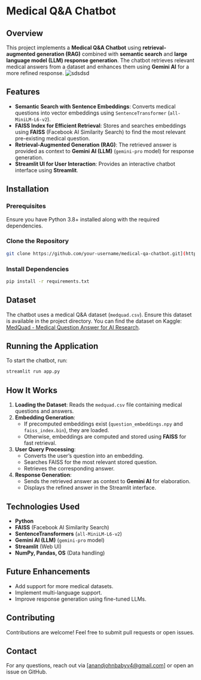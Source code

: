 # Medical Q&A Chatbot

## Overview
This project implements a **Medical Q&A Chatbot** using **retrieval-augmented generation (RAG)** combined with **semantic search** and **large language model (LLM) response generation**. The chatbot retrieves relevant medical answers from a dataset and enhances them using **Gemini AI** for a more refined response.
![sdsdsd](https://github.com/user-attachments/assets/f6588d82-97d0-4b01-bce6-747bd9951d63)

## Features
- **Semantic Search with Sentence Embeddings**: Converts medical questions into vector embeddings using `SentenceTransformer` (`all-MiniLM-L6-v2`).
- **FAISS Index for Efficient Retrieval**: Stores and searches embeddings using **FAISS** (Facebook AI Similarity Search) to find the most relevant pre-existing medical question.
- **Retrieval-Augmented Generation (RAG)**: The retrieved answer is provided as context to **Gemini AI (LLM)** (`gemini-pro` model) for response generation.
- **Streamlit UI for User Interaction**: Provides an interactive chatbot interface using **Streamlit**.

## Installation
### Prerequisites
Ensure you have Python 3.8+ installed along with the required dependencies.

### Clone the Repository
```bash
git clone https://github.com/your-username/medical-qa-chatbot.git](https://github.com/anandjohnbaby/Medical-Chatbot-Using-Retrieval-Augmented-Generation-RAG.git
```

### Install Dependencies
```bash
pip install -r requirements.txt
```

## Dataset  
The chatbot uses a medical Q&A dataset (`medquad.csv`). Ensure this dataset is available in the project directory. You can find the dataset on Kaggle: [MedQuad - Medical Question Answer for AI Research](https://www.kaggle.com/datasets/pythonafroz/medquad-medical-question-answer-for-ai-research).

## Running the Application
To start the chatbot, run:
```bash
streamlit run app.py
```

## How It Works
1. **Loading the Dataset**: Reads the `medquad.csv` file containing medical questions and answers.
2. **Embedding Generation**:
   - If precomputed embeddings exist (`question_embeddings.npy` and `faiss_index.bin`), they are loaded.
   - Otherwise, embeddings are computed and stored using **FAISS** for fast retrieval.
3. **User Query Processing**:
   - Converts the user’s question into an embedding.
   - Searches FAISS for the most relevant stored question.
   - Retrieves the corresponding answer.
4. **Response Generation**:
   - Sends the retrieved answer as context to **Gemini AI** for elaboration.
   - Displays the refined answer in the Streamlit interface.

## Technologies Used
- **Python**
- **FAISS** (Facebook AI Similarity Search)
- **SentenceTransformers** (`all-MiniLM-L6-v2`)
- **Gemini AI (LLM)** (`gemini-pro` model)
- **Streamlit** (Web UI)
- **NumPy, Pandas, OS** (Data handling)

## Future Enhancements
- Add support for more medical datasets.
- Implement multi-language support.
- Improve response generation using fine-tuned LLMs.

## Contributing
Contributions are welcome! Feel free to submit pull requests or open issues.

## Contact
For any questions, reach out via [anandjohnbabyv4@gmail.com] or open an issue on GitHub.
